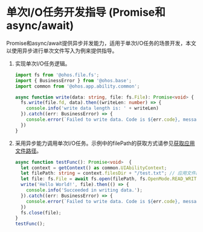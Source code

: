 # 单次I/O任务开发指导 (Promise和async/await)


Promise和async/await提供异步并发能力，适用于单次I/O任务的场景开发，本文以使用异步进行单次文件写入为例来提供指导。


1. 实现单次I/O任务逻辑。

    ```ts
    import fs from '@ohos.file.fs';
    import { BusinessError } from '@ohos.base';
    import common from '@ohos.app.ability.common';

    async function write(data: string, file: fs.File): Promise<void> {
      fs.write(file.fd, data).then((writeLen: number) => {
        console.info('write data length is: ' + writeLen)
      }).catch((err: BusinessError) => {
        console.error(`Failed to write data. Code is ${err.code}, message is ${err.message}`);
      })
    }
    ```
2. 采用异步能力调用单次I/O任务。示例中的filePath的获取方式请参见[获取应用文件路径](../application-models/application-context-stage.md#获取应用文件路径)。

    ```ts
    async function testFunc(): Promise<void>  {
      let context = getContext() as common.UIAbilityContext;
      let filePath: string = context.filesDir + "/test.txt"; // 应用文件路径
      let file: fs.File = await fs.open(filePath, fs.OpenMode.READ_WRITE | fs.OpenMode.CREATE);
      write('Hello World!', file).then(() => {
        console.info('Succeeded in writing data.');
      }).catch((err: BusinessError) => {
        console.error(`Failed to write data. Code is ${err.code}, message is ${err.message}`);
      })
      fs.close(file);
    }
    testFunc();
    ```
